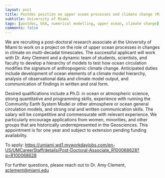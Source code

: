```yaml
---
layout: post
title: Postdoc position on upper ocean processes and climate change (Miami, Florida)
subtitle: University of Miami
tags: [postdoc, USA, numerical modelling, upper ocean, climate change]
comments: false
---
```

We are recruiting a post-doctoral research associate at the University of Miami to work on a project on the role of upper ocean processes in changes in climate on multi-decadal timescales.  The successful applicant will work with Dr. Amy Clement and a dynamic team of students, scientists, and faculty to develop a hierarchy of models to test how ocean circulation modifies the signature of anthropogenic climate change. Anticipated duties include development of ocean elements of a climate model hierarchy, analysis of observational data and climate model output, and communication of findings in written and oral form. 

Desired qualifications include a Ph.D. in ocean or atmospheric science, strong quantitative and programming skills, experience with running the Community Earth System Model or other atmosphere or ocean general circulation models, and strong oral and written communication skills. The salary will be competitive and commensurate with relevant experience. We particularly encourage applications from women, minorities, and other groups that are historically underrepresented in the Geosciences. This appointment is for one year and subject to extension pending funding availability.

To apply: https://umiami.wd1.myworkdayjobs.com/en-US/UMCareerStaff/details/Post-Doctoral-Associate_R100068628?q=R100068628

For further questions, please reach out to Dr. Amy Clement, aclement@miami.edu
